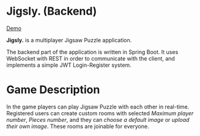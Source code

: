 # Jigsly. (Backend)
[Demo](http://167.99.251.26:4200)

<b>Jigsly.</b> is a multiplayer Jigsaw Puzzle application.

The backend part of the application is written in Spring Boot. It uses WebSocket with REST in order to communicate with the client, and implements a simple JWT Login-Register system.

# Game Description
In the game players can play Jigsaw Puzzle with each other in real-time. Registered users can create custom rooms with selected <i>Maximum player number</i>, <i>Pieces number</i>, and they can <i>choose a default image</i> or <i>upload their own image</i>. These rooms are joinable for everyone.
